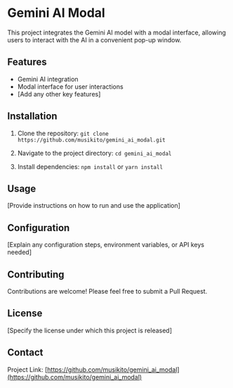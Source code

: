 
# Gemini AI Modal

This project integrates the Gemini AI model with a modal interface, allowing users to interact with the AI in a convenient pop-up window.

## Features

- Gemini AI integration
- Modal interface for user interactions
- [Add any other key features]

## Installation

1. Clone the repository:
```git clone https://github.com/musikito/gemini_ai_modal.git```

2. Navigate to the project directory:
```cd gemini_ai_modal```

3. Install dependencies:
```npm install```
or
```yarn install```

## Usage

[Provide instructions on how to run and use the application]

## Configuration

[Explain any configuration steps, environment variables, or API keys needed]

## Contributing

Contributions are welcome! Please feel free to submit a Pull Request.

## License

[Specify the license under which this project is released]

## Contact



Project Link: [https://github.com/musikito/gemini_ai_modal](https://github.com/musikito/gemini_ai_modal)
